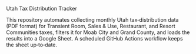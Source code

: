 Utah Tax Distribution Tracker

This repository automates collecting monthly Utah tax‐distribution data (PDF format) for Transient Room, Sales & Use, Restaurant, and Resort Communities taxes, filters it for Moab City and Grand County, and loads the results into a Google Sheet. A scheduled GitHub Actions workflow keeps the sheet up‑to‑date.
